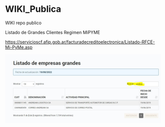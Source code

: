 # WIKI_Publica
WIKI repo publico


Listado de Grandes Clientes  Regimen MiPYME

https://servicioscf.afip.gob.ar/facturadecreditoelectronica/Listado-RFCE-Mi-PyMe.asp


![Imagen ejemplo de AFIP Regimen Grandes CLientes](/images/GrandesClientes.JPG)
